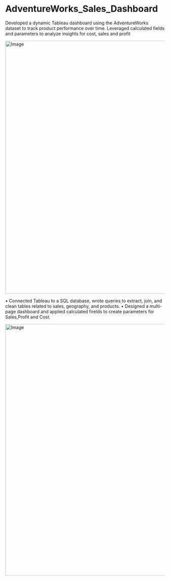# AdventureWorks_Sales_Dashboard
Developed a dynamic Tableau dashboard using the AdventureWorks dataset to track product performance over time. Leveraged calculated fields and parameters to analyze insights for cost, sales and profit

<img width="798" alt="Image" src="https://github.com/user-attachments/assets/6a73d11f-983d-42e6-8cbe-0f41197fea3d" />

•	Connected Tableau to a SQL database, wrote queries to extract, join, and clean tables related to sales, geography, and products.
•	Designed a multi-page dashboard and applied calculated firelds to create parameters for Sales,Profit and Cost.



<img width="794" alt="Image" src="https://github.com/user-attachments/assets/51ecdb7e-2413-4399-a9dd-27de94fe2389" />
